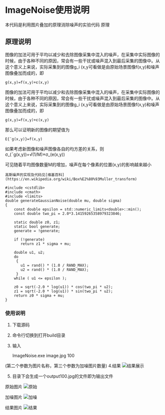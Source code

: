 # ImageNoise使用说明
本代码是利用图片叠加的原理消除噪声的实验代码
原理

## 原理说明
图像的加法可用于平均以减少和去除图像采集中混入的噪声，在采集中实际图像的时候，由于各种不同的原因，常会有一些干扰或噪声混入到最后采集的图像中。从这个意义上来说，实际采集到的图像g_i (x,y可看做是由原始场景图像f(x,y)和噪声图像叠加而成的，即

	g(x,y)=f(x,y)+ε(x,y)
	
图像的加法可用于平均以减少和去除图像采集中混入的噪声，在采集中实际图像的时候，由于各种不同的原因，常会有一些干扰或噪声混入到最后采集的图像中。从这个意义上来说，实际采集到的图像g_i (x,y可看做是由原始场景图像f(x,y)和噪声图像叠加而成的，即

	g(x,y)=f(x,y)+ε(x,y)
	
那么可以证明新的图像的期望值为

    E{¯g(x,y)}=f(x,y)

如果考虑新图像和噪声图像各自的均方差的关系，则
	σ_(¯g(x,y))=√(1/M)×σ_(e(x,y))

可见随着平均图像数量M的增加，噪声在每个像素的位置(x,y)的影响越来越小

	
    高斯噪声的实现及代码见[维基百科](https://en.wikipedia.org/wiki/Box%E2%80%93Muller_transform)
```
#include <cstdlib>
#include <cmath>
#include <limits>
double generateGaussianNoise(double mu, double sigma)
{
	const double epsilon = std::numeric_limits<double>::min();
	const double two_pi = 2.0*3.14159265358979323846;

	static double z0, z1;
	static bool generate;
	generate = !generate;

	if (!generate)
	   return z1 * sigma + mu;

	double u1, u2;
	do
	 {
	   u1 = rand() * (1.0 / RAND_MAX);
	   u2 = rand() * (1.0 / RAND_MAX);
	 }
	while ( u1 <= epsilon );

	z0 = sqrt(-2.0 * log(u1)) * cos(two_pi * u2);
	z1 = sqrt(-2.0 * log(u1)) * sin(two_pi * u2);
	return z0 * sigma + mu;
}

```
### 使用说明
1. 下载源码
2. 命令行切换到打开build目录
3. 输入

    ImageNoise.exe image.jpg 100

(第二个参数为图片名称，第三个参数为加噪图片数量)
4.结果
![结果展示](http://img1.ph.126.net/0kkj7Bv6K7SAPy3gG-kk8g==/6632140889049987376.png)

5. 目录下会生成一个output100.jpg的文件即为输出文件




原始图片
![原始](http://img1.ph.126.net/FzK2IYex6E1a7cYgBOvhKg==/6632534514210060907.jpg)

加噪图片
![加噪](http://img0.ph.126.net/ZUO3S-CdA-gonG_2Pbtxlg==/6632598285884470377.jpg)

结果图片
![结果](http://img2.ph.126.net/A39tIC_nbdIgpiN0yLm2XA==/6632065022747673989.jpg)








